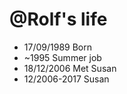 @Rolf's life
===============

- 17/09/1989 Born
- ~1995 Summer job
- 18/12/2006 Met Susan
- 12/2006-2017 Susan